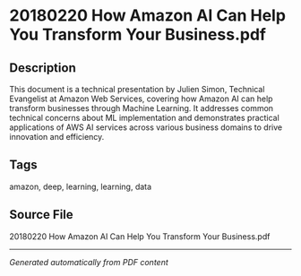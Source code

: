 # 20180220 How Amazon AI Can Help You Transform Your Business.pdf

## Description
This document is a technical presentation by Julien Simon, Technical Evangelist at Amazon Web Services, covering how Amazon AI can help transform businesses through Machine Learning. It addresses common technical concerns about ML implementation and demonstrates practical applications of AWS AI services across various business domains to drive innovation and efficiency.
## Tags
amazon, deep, learning, learning, data

## Source File
20180220 How Amazon AI Can Help You Transform Your Business.pdf

---
*Generated automatically from PDF content*
